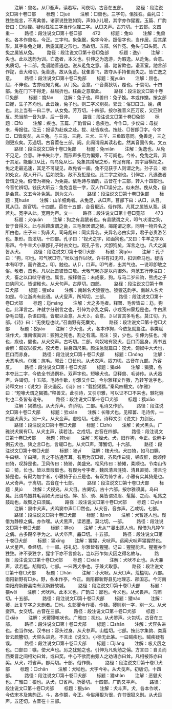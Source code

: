 <!-- { "loadSidebar": true } -->
　　注解：兽名。从□吾声，读若写。司夜切。古音在五部。
　　路径：段注说文□第十卷□部
　　标题：□jué
　　注解：□兽也。三字句。佀狌狌。曲礼曰：狌狌能言，不离禽兽。诸家说狌狌如狗，声如小儿嗁，其字亦作猩猩。玉篇、广韵皆曰：□似狸。疑似狌狌三字当作似狸二字。从□夬声。古穴切。十五部。文四　重一
　　路径：段注说文□第十卷□部
　　472
　　标题：兔tù
　　注解：兔兽也。各本作兽名，今正。三字句。象兔踞，兔字今补。踞俗字也，当作居。后其尾形。其字象兔之蹲，后露其尾之形也。汤故切。五部。俗作菟。兔头与□头同。凡兔之属皆从兔。
　　路径：段注说文□第十卷□兔部
　　标题：逸yì
　　注解：失也。此以迭韵为训。亡逸者，本义也。引伸之为逸游，为暇逸。从辵兔。会意。夷质切。十二部。兔谩訑善逃也。说从辵兔之意。谩、訑皆欺也。谩音蛮。訑言部作詑，音大和切。兔善逃，故从兔辵。犹隹善飞，故夺从手持隹而失之。皆亡逸之意。
　　路径：段注说文□第十卷□兔部
　　标题：冤yuān
　　注解：屈也。屈，不伸也。古亦叚宛为冤。从冂兔。会意。冖音莫狄切，覆也。于袁切。十四部。兔在冂下不得走，益屈折也。枉曲之意取此。
　　路径：段注说文□第十卷□兔部
　　标题：婏fàn
　　注解：兔子也。释兽曰：兔子婏。本或作嬔。按女部曰嬔，生子齐均也。此云婏，兔子也。则二字义别矣。郭云：俗□曰□。婏，疾也。此上当有一曰二字。从女兔。芳万切。十四部。按尔雅音义匹万反，又匹附反。恐当前一音为是，后一音非。
　　路径：段注说文□第十卷□兔部
　　标题：□fù
　　注解：疾也。玉篇、广韵皆曰：急疾也。今作□。少仪曰：毋拔来，毋报往。注云：报读为赴疾之赴。拔、赴皆疾也。按赴、□皆卽□字。今字□、□皆废矣。从三兔。与三马、三鹿、三犬、三羊、三鱼取意同。兔善走，三之则更疾矣。芳遇切。古音葢在三部。阙。此阙谓阙其读若也。然其音固传矣。文五
　　路径：段注说文□第十卷□兔部
　　标题：免miǎn
　　注解：兔逸也。从免不见足，会意。许书失此字，而形声多用为偏旁，不可阙也。今补。免兔之异，异于其足。能鹿□从比，鸟乌兔从匕。兔象其蹲居之形，有足有尾，其字当横视之。兔之走最迅速，其足不可諟见，故免省一画。兔不见获于人则谓之免。孙子云：始如处女，敌人开戸。后如脱兔，敌不及拒是也。此二字之别也。引伸之，凡逃逸者皆谓之免。假借为袒免，为免薧。依毛诗与洒韵，古音在十三部，转入十四部也。今音忙辨切。钱氏大昕云：兔免当是一字，汉人作□误分之。似未然。俛从免，自是会意。文五今补免篆。则为文六。
　　路径：段注说文□第十卷□兔部
　　标题：萈huán
　　注解：山羊细角者。从兔足，从□声。苜部下曰：从□，从目。萈从□。胡官切。十四部。苜在十五部，合音冣近。俗作羱。凡萈之属皆从萈。读若丸。宽字从此。宽用为声。文一
　　路径：段注说文□第十卷□萈部
　　473
　　标题：犬quǎn
　　注解：狗之有县蹏者也。有县蹏谓之犬，叩气吠谓之狗，皆于音得义。此与后蹄废谓之彘，三毛聚居谓之猪，竭尾谓之豕，同明一物异名之所由也。庄子曰：狗非犬。司马彪曰：同实异名。夫异名必由实异，君子必贵游艺也。象形。苦泫切。十四部。孔子曰：“视犬之字，如画狗也。”又曰：牛羊之字以形声。今牛羊犬小篆卽孔子时古文也。观孔子言，犬卽狗矣，浑言之也。凡犬之属皆从犬。
　　路径：段注说文□第十卷□犬部
　　标题：狗ɡǒu
　　注解：孔子曰：“狗，叩也。叩气吠□守。”吠以当作以吠。许书有扣无叩，扣训牵马也。疑古本有叩字，而许逸之。叩，触也。从卩，口声。叩气者，出其气也。一说叩卽敂之俗。敂者，击也，凡以此击彼皆曰敂。犬敂气吠亦是以内御外。鸿范五行传注曰：犬，畜之以口吠守者也。属言。按释兽云：未成豪，狗。与马二岁曰驹，熊虎之子曰豿同义。皆谓稚也。从犬句声。古厚切。四部。
　　路径：段注说文□第十卷□犬部
　　标题：獀sōu
　　注解：南越名犬獿獀也。獿獀迭韵字。南越人名犬如是。今江浙尚有此语。从犬叜声。所鸠切。三部。
　　路径：段注说文□第十卷□犬部
　　标题：尨mánɡ
　　注解：犬之多毛者。释嘼、毛传皆曰：尨，狗也。此浑言之。许就字分别言之也，引伸为杂乱之偁，小戎笺曰蒙尨是也。牛白黑杂毛曰牻，杂语曰哤，皆取以会意。从犬彡。会意。彡以言其多毛也。莫江切。九部。《诗》曰：“无使尨也吠。”召南野有死麇文。
　　路径：段注说文□第十卷□犬部
　　标题：狡jiǎo
　　注解：少犬也。犬，各本作狗，今依急就篇注。事类赋注作犬，淮南俶眞训：狡狗之死也，割之有濡。高注：狡，少也。引伸为狂也，滑也，疾也，健也。从犬交声。古巧切。二部。匃奴地有狡犬，巨口而黑身。周书五会解：匈奴以狡犬。狡犬者，巨身四尺果。颜注急就篇曰：狡犬，匈奴中大犬也，巨口而赤身。
　　路径：段注说文□第十卷□犬部
　　标题：□nónɡ
　　注解：犬恶毛也。尔雅：旄毛。郭云：□长也。从犬农声。奴刀切。古音在九部。乃容反。
　　路径：段注说文□第十卷□犬部
　　标题：猲xiē
　　注解：猲獢，各本夺此二字，今依全书通例补。双声字也。短喙犬也。见释兽、毛诗传。从犬曷声。许谒切。十五部。毛诗作歇，尔雅又作□。今尔雅释文作獥，乃转写讹字也。诗释文曰：《说文》音火遏反。《诗》曰：“载猃猲獢。”秦风四驖文。《尔雅》曰：“短喙犬谓之猲獢。”释兽文。此引诗，又引尔雅，可以证不□不来也，騋牝骊牝也二条皆有讹夺。
　　路径：段注说文□第十卷□犬部
　　标题：獢xiāo
　　注解：猲獢也。从犬乔声。许骄切。二部。毛诗又作骄。
　　路径：段注说文□第十卷□犬部
　　标题：猃xiǎn
　　注解：长喙犬也。见释嘼、毛诗传。一曰黑犬黄头。别一义。从犬佥声。虚检切。七部。诗释文引《说文》力剑反。
　　路径：段注说文□第十卷□犬部
　　标题：□zhù
　　注解：黄犬黑头。广雅说犬属有□。从犬主声，读若注。之戍切。古音在四部。
　　路径：段注说文□第十卷□犬部
　　标题：猈bài
　　注解：短胫犬。犬，旧作狗，今正。说解中例云犬也。猈之言□也，言矲□也。从犬□声。薄蟹切。十六部。
　　路径：段注说文□第十卷□犬部
　　标题：猗yī
　　注解：犗犬也。犬曰猗，如马曰騬、牛曰犗、羊曰羠，言之不妨通互耳。有用为叹□者，齐风传曰猗，嗟叹辞，商颂传曰猗，叹辞是也。卫风传曰：猗猗，美盛皃。桧风传曰：猗傩，柔顺也。节南山传曰：猗，长也。皆以音叚借也。有叚为兮字者，魏风清且涟猗、清且直猗、清且沦猗是也。有叚为加字者，小雅猗于亩丘是也。有叚为倚字者，小雅有实其猗是也。从犬奇声。于离切。古音在十七部。
　　路径：段注说文□第十卷□犬部
　　标题：狊jú
　　注解：犬视皃。从犬目。古阒切。古十六部。按尔雅须属。鸟曰狊。此谓鸟振其毛羽如犬张目也。衅、挢、须、狊皆谓须眉、髦鬣、之而、毛觜之鼓动也，故槩之曰须属。
　　路径：段注说文□第十卷□犬部
　　标题：□yān
　　注解：窦中犬声。犬鸣窦中声□□然也。从犬音，音亦声。乙咸切。七部。
　　路径：段注说文□第十卷□犬部
　　标题：默mò
　　注解：犬暂逐人也。叚借为静穆之偁。亦作嘿。从犬黑声，读若墨。莫北切。一部。
　　路径：段注说文□第十卷□犬部
　　标题：猝cù
　　注解：犬从艹曓出逐人也。叚借为凡猝乍之偁。古多叚卒字为之。从犬卒声。麤□切。十五部。
　　路径：段注说文□第十卷□犬部
　　标题：猩xīnɡ
　　注解：猩猩，犬吠声。远闻犬吠声猩猩然也。从犬星声。桑经切。十一部。按礼记、尔雅皆有猩猩。记曰：猩猩能言。猩猩亦作狌狌。许不录狌字，猩字下亦不言兽名，岂以形乍如犬因之得名故与。
　　路径：段注说文□第十卷□犬部
　　标题：□xiàn
　　注解：犬吠不止也。从犬兼声，读若槛。胡黯切。七部。一曰两犬争也。于兼犬取意。
　　路径：段注说文□第十卷□犬部
　　标题：□hǎn
　　注解：小犬吠。从犬□声。荒槛切。八部。南阳新野有□乡。野，各本作亭，今正。南阳郡新野县见地理志、郡国志。今河南南阳府新野县南有汉新野故城。
　　路径：段注说文□第十卷□犬部
　　标题：猥wěi
　　注解：犬吠声。此本义也。广韵曰：鄙也。今义也。从犬畏声。乌贿切。十五部。
　　路径：段注说文□第十卷□犬部
　　标题：獿nǎo
　　注解：獿，此复举字之未删者。□也。夂部夒今作獶，作猱。獿则别一字，别一义。从犬夒声。女交切。古音在三部。
　　路径：段注说文□第十卷□犬部
　　标题：□xiāo
　　注解：犬獿獿咳吠也。广雅曰：扰也。从犬翏声。火包切。古音在三部。
　　路径：段注说文□第十卷□犬部
　　标题：□shǎn
　　注解：犬容头进也。也当作皃。汉书曰：容头过身。从犬参声。山槛切。七部。按此字集韵、类篇皆云疏簪切，犬容头进皃。不言出《说文》。小徐无此篆。一曰贼疾也。贼疾疑有误。
　　路径：段注说文□第十卷□犬部
　　标题：□jiǎnɡ
　　注解：嗾犬厉之也。口部曰：嗾，使犬声也。厉之犹勉之也。引伸为凡劝勉之偁。方言曰：自关而西秦晋之间相劝曰耸，或曰奖。中心不欲而由旁人之劝语亦曰耸。凡相被饰亦曰奖。从犬，将省声。卽两切。十部。俗作奬。
　　路径：段注说文□第十卷□犬部
　　标题：□chǎn
　　注解：犬啮也。犬字今补。从犬戋声。初版切。十四部。
　　路径：段注说文□第十卷□犬部
　　标题：狦shàn
　　注解：恶健犬也。广雅曰：狼也。从犬，□省声。所晏切。十四部。广韵又平声。
　　路径：段注说文□第十卷□犬部
　　标题：狠yán
　　注解：犬斗声。犬，各本作吠，今依宋本及集韵正。斗，各作鬬，今正。今俗用狠为很，许书很狠义别。从犬艮声。五还切。古音在十三部。
